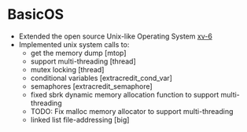 # BasicOS

- Extended the open source Unix-like Operating System [xv-6](https://github.com/mit-pdos/xv6-public)
- Implemented unix system calls to:
  - get the memory dump [mtop]
  - support multi-threading [thread]
  - mutex locking [thread]
  - conditional variables [extracredit_cond_var]
  - semaphores [extracredit_semaphore]
  - fixed sbrk dynamic memory allocation function to support multi-threading
  - TODO: Fix malloc memory allocator to support multi-threading
  - linked list file-addressing [big]
